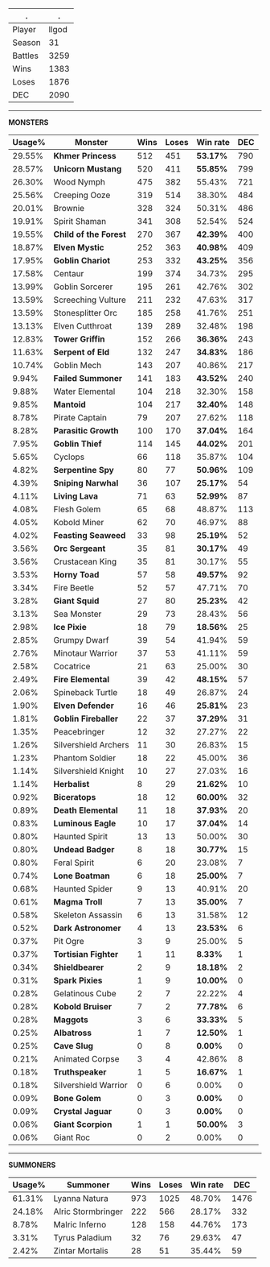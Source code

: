 .|.
|-|-
Player|llgod
Season|31
Battles|3259
Wins|1383
Loses|1876
DEC|2090

---
**MONSTERS**

Usage%|Monster|Wins|Loses|Win rate|DEC|
-|-|-|-|-|-|
29.55%|**Khmer Princess**|512|451|**53.17%**|790|
28.57%|**Unicorn Mustang**|520|411|**55.85%**|799|
26.30%|Wood Nymph|475|382|55.43%|721|
25.56%|Creeping Ooze|319|514|38.30%|484|
20.01%|Brownie|328|324|50.31%|486|
19.91%|Spirit Shaman|341|308|52.54%|524|
19.55%|**Child of the Forest**|270|367|**42.39%**|400|
18.87%|**Elven Mystic**|252|363|**40.98%**|409|
17.95%|**Goblin Chariot**|253|332|**43.25%**|356|
17.58%|Centaur|199|374|34.73%|295|
13.99%|Goblin Sorcerer|195|261|42.76%|302|
13.59%|Screeching Vulture|211|232|47.63%|317|
13.59%|Stonesplitter Orc|185|258|41.76%|251|
13.13%|Elven Cutthroat|139|289|32.48%|198|
12.83%|**Tower Griffin**|152|266|**36.36%**|243|
11.63%|**Serpent of Eld**|132|247|**34.83%**|186|
10.74%|Goblin Mech|143|207|40.86%|217|
9.94%|**Failed Summoner**|141|183|**43.52%**|240|
9.88%|Water Elemental|104|218|32.30%|158|
9.85%|**Mantoid**|104|217|**32.40%**|148|
8.78%|Pirate Captain|79|207|27.62%|118|
8.28%|**Parasitic Growth**|100|170|**37.04%**|164|
7.95%|**Goblin Thief**|114|145|**44.02%**|201|
5.65%|Cyclops|66|118|35.87%|104|
4.82%|**Serpentine Spy**|80|77|**50.96%**|109|
4.39%|**Sniping Narwhal**|36|107|**25.17%**|54|
4.11%|**Living Lava**|71|63|**52.99%**|87|
4.08%|Flesh Golem|65|68|48.87%|113|
4.05%|Kobold Miner|62|70|46.97%|88|
4.02%|**Feasting Seaweed**|33|98|**25.19%**|52|
3.56%|**Orc Sergeant**|35|81|**30.17%**|49|
3.56%|Crustacean King|35|81|30.17%|55|
3.53%|**Horny Toad**|57|58|**49.57%**|92|
3.34%|Fire Beetle|52|57|47.71%|70|
3.28%|**Giant Squid**|27|80|**25.23%**|42|
3.13%|Sea Monster|29|73|28.43%|56|
2.98%|**Ice Pixie**|18|79|**18.56%**|25|
2.85%|Grumpy Dwarf|39|54|41.94%|59|
2.76%|Minotaur Warrior|37|53|41.11%|59|
2.58%|Cocatrice|21|63|25.00%|30|
2.49%|**Fire Elemental**|39|42|**48.15%**|57|
2.06%|Spineback Turtle|18|49|26.87%|24|
1.90%|**Elven Defender**|16|46|**25.81%**|23|
1.81%|**Goblin Fireballer**|22|37|**37.29%**|31|
1.35%|Peacebringer|12|32|27.27%|22|
1.26%|Silvershield Archers|11|30|26.83%|15|
1.23%|Phantom Soldier|18|22|45.00%|36|
1.14%|Silvershield Knight|10|27|27.03%|16|
1.14%|**Herbalist**|8|29|**21.62%**|10|
0.92%|**Biceratops**|18|12|**60.00%**|32|
0.89%|**Death Elemental**|11|18|**37.93%**|20|
0.83%|**Luminous Eagle**|10|17|**37.04%**|14|
0.80%|Haunted Spirit|13|13|50.00%|30|
0.80%|**Undead Badger**|8|18|**30.77%**|15|
0.80%|Feral Spirit|6|20|23.08%|7|
0.74%|**Lone Boatman**|6|18|**25.00%**|7|
0.68%|Haunted Spider|9|13|40.91%|20|
0.61%|**Magma Troll**|7|13|**35.00%**|7|
0.58%|Skeleton Assassin|6|13|31.58%|12|
0.52%|**Dark Astronomer**|4|13|**23.53%**|6|
0.37%|Pit Ogre|3|9|25.00%|5|
0.37%|**Tortisian Fighter**|1|11|**8.33%**|1|
0.34%|**Shieldbearer**|2|9|**18.18%**|2|
0.31%|**Spark Pixies**|1|9|**10.00%**|0|
0.28%|Gelatinous Cube|2|7|22.22%|4|
0.28%|**Kobold Bruiser**|7|2|**77.78%**|6|
0.28%|**Maggots**|3|6|**33.33%**|5|
0.25%|**Albatross**|1|7|**12.50%**|1|
0.25%|**Cave Slug**|0|8|**0.00%**|0|
0.21%|Animated Corpse|3|4|42.86%|8|
0.18%|**Truthspeaker**|1|5|**16.67%**|1|
0.18%|Silvershield Warrior|0|6|0.00%|0|
0.09%|**Bone Golem**|0|3|**0.00%**|0|
0.09%|**Crystal Jaguar**|0|3|**0.00%**|0|
0.06%|**Giant Scorpion**|1|1|**50.00%**|3|
0.06%|Giant Roc|0|2|0.00%|0|

---
**SUMMONERS**

Usage%|Summoner|Wins|Loses|Win rate|DEC|
-|-|-|-|-|-|
61.31%|Lyanna Natura|973|1025|48.70%|1476|
24.18%|Alric Stormbringer|222|566|28.17%|332|
8.78%|Malric Inferno|128|158|44.76%|173|
3.31%|Tyrus Paladium|32|76|29.63%|47|
2.42%|Zintar Mortalis|28|51|35.44%|59|
